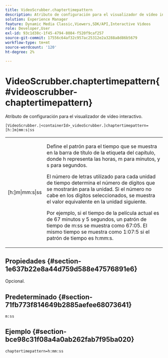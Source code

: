 ```yaml
---
title: VideoScrubber.chaptertimepattern
description: Atributo de configuración para el visualizador de vídeo interactivo.
solution: Experience Manager
feature: Dynamic Media Classic,Viewers,SDK/API,Interactive Videos
role: Developer,User
exl-id: 93c1d38c-1f45-4794-8084-f520f9caf257
source-git-commit: 17556c64af32c957ac25312e2a3288a8d86b5679
workflow-type: tm+mt
source-wordcount: '120'
ht-degree: 2%

---
```


# VideoScrubber.chaptertimepattern{#videoscrubber-chaptertimepattern}

Atributo de configuración para el visualizador de vídeo interactivo.

`[VideoScrubber.|<containerId>_videoScrubber.]chaptertimepattern=[h:]m|mm:s|ss`

<table id="table_441553CD34C94A58A9D7CBF772DEDDB6"> 
 <tbody> 
  <tr> 
   <td colname="col1"> <p> <span class="codeph"> [h:]m|mm:s|ss</span> </p> </td> 
   <td colname="col2"> <p> Define el patrón para el tiempo que se muestra en la barra de título de la etiqueta del capítulo, donde <span class="codeph"> h</span> representa las horas, <span class="codeph"> m</span> para minutos, y <span class="codeph"> s</span> para segundos. </p> <p>El número de letras utilizado para cada unidad de tiempo determina el número de dígitos que se mostrarán para la unidad. Si el número no cabe en los dígitos seleccionados, se muestra el valor equivalente en la unidad siguiente. </p> <p>Por ejemplo, si el tiempo de la película actual es de 67 minutos y 5 segundos, un patrón de tiempo de <span class="codeph"> m:ss</span> se muestra como 67:05. El mismo tiempo se muestra como 1:07:5 si el patrón de tiempo es <span class="codeph"> h:mm:s</span>. </p> </td> 
  </tr> 
 </tbody> 
</table>

## Propiedades {#section-1e637b22e8a44d759d588e47576891e6}

Opcional.

## Predeterminado {#section-71fb773f814649b2885aefee68073641}

`m:ss`

## Ejemplo {#section-bce98c31f08a4a0ab262fab7f95ba020}

```
chaptertimepattern=h:mm:ss
```
